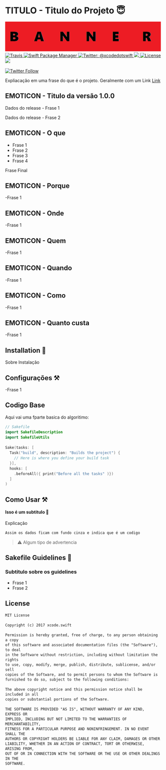 # TITULO - Titulo do Projeto :innocent:

<img width="900" src="https://github.com/sergiokmpos/HelloRepositoryWord/blob/master/Banner.png"/>

<a href="https://travis-ci.org/xcodeswift/sake">
<img src="https://travis-ci.org/xcodeswift/sake.svg?branch=master" alt="Travis"/>
</a>
<a href="https://swift.org/package-manager">
<img src="https://img.shields.io/badge/spm-compatible-brightgreen.svg?style=flat" alt="Swift Package Manager"/>
</a>
<a href="https://twitter.com/xcodedotswift">
  <img src="https://img.shields.io/badge/contact-@xcodedotswift-blue.svg?style=flat" alt="Twitter: @xcodedotswift" />
</a>
<a href="https://github.com/xcodeswift/sake/releases">
  <img src="https://img.shields.io/github/release/xcodeswift/sake.svg"/>
</a>
<a href="https://opensource.org/licenses/MIT">
  <img src="https://img.shields.io/badge/License-MIT-yellow.svg" alt="License" />
</a>
<a href="http://xcodeswift.herokuapp.com/">
  <img src="https://xcodeswift.herokuapp.com/badge.svg">
</a>

[![Twitter Follow](https://img.shields.io/twitter/follow/espadrine.svg?style=social&label=Follow)](www.twitter.com/sergiokmpos)

Expliacação em uma frase do que é  o projeto. Geralmente com um Link [Link](https://en.wikipedia.org/wiki/Makefile) 

## EMOTICON  - Titulo da versão 1.0.0 

Dados do release - Frase 1

Dados do release - Frase 2

## EMOTICON  - O que 

- Frase 1
- Frase 2
- Frase 3
- Frase 4

Frase Final

## EMOTICON - Porque 

-Frase 1

## EMOTICON - Onde 

-Frase 1

## EMOTICON - Quem 

-Frase 1

## EMOTICON - Quando

-Frase 1

## EMOTICON - Como 

-Frase 1

## EMOTICON - Quanto custa 

-Frase 1

## Installation 🥑

Sobre Instalação

## Configurações ⚒

-Frase 1

## Codigo Base

Aqui vai uma fparte basica do algoritimo:

```swift
// Sakefile
import SakefileDescription
import SakefileUtils

Sake(tasks: [
  Task("build", description: "Builds the project") {
    // Here is where you define your build task
  }],
  hooks: [
    .beforeAll({ print("Before all the tasks" )})
  ]
)
```

## Como Usar ⚒

#### Isso é um subtitulo 📝
Explicação

```bash
Assim os dados ficam com fundo cinza e indica que é um codigo
```

> :warning: Algum tipo de advertencia


## Sakefile Guidelines 🎨

### Subtitulo sobre os guidelines

- Frase 1
- Frase 2

## License

```
MIT License

Copyright (c) 2017 xcode.swift

Permission is hereby granted, free of charge, to any person obtaining a copy
of this software and associated documentation files (the "Software"), to deal
in the Software without restriction, including without limitation the rights
to use, copy, modify, merge, publish, distribute, sublicense, and/or sell
copies of the Software, and to permit persons to whom the Software is
furnished to do so, subject to the following conditions:

The above copyright notice and this permission notice shall be included in all
copies or substantial portions of the Software.

THE SOFTWARE IS PROVIDED "AS IS", WITHOUT WARRANTY OF ANY KIND, EXPRESS OR
IMPLIED, INCLUDING BUT NOT LIMITED TO THE WARRANTIES OF MERCHANTABILITY,
FITNESS FOR A PARTICULAR PURPOSE AND NONINFRINGEMENT. IN NO EVENT SHALL THE
AUTHORS OR COPYRIGHT HOLDERS BE LIABLE FOR ANY CLAIM, DAMAGES OR OTHER
LIABILITY, WHETHER IN AN ACTION OF CONTRACT, TORT OR OTHERWISE, ARISING FROM,
OUT OF OR IN CONNECTION WITH THE SOFTWARE OR THE USE OR OTHER DEALINGS IN THE
SOFTWARE.
```
